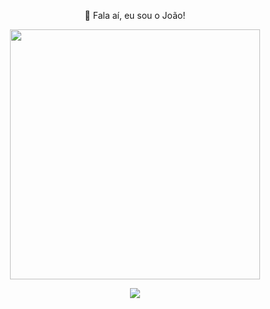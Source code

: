 <p align="center"> 👋 Fala aí, eu sou o João! </p>

<p align="center">
  <img src="https://media2.giphy.com/media/v1.Y2lkPTc5MGI3NjExMmlidmI4dWpmNzdxbDY3ZWVsaXN3OWJ5YXF3cG5qdGI1MjlsZ29hayZlcD12MV9pbnRlcm5hbF9naWZfYnlfaWQmY3Q/E6jscXfv3AkWQ/giphy.gif" width="400"/>
</p>

<p align="center"> <img src="https://skillicons.dev/icons?i=vue,php,js,python,laravel,mysql,postgres" /> </p>
